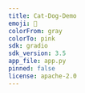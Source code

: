 ```yaml
---
title: Cat-Dog-Demo
emoji: 🐢
colorFrom: gray
colorTo: pink
sdk: gradio
sdk_version: 3.5
app_file: app.py
pinned: false
license: apache-2.0
---
```

